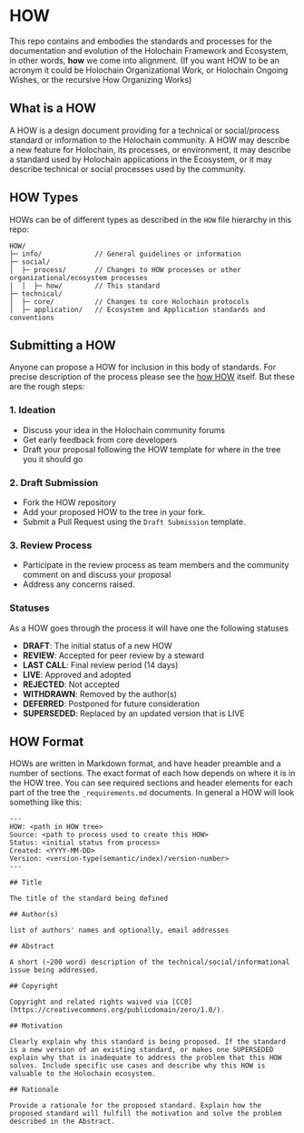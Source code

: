 # HOW

This repo contains and embodies the standards and processes for the documentation and evolution of the Holochain Framework and Ecosystem, in other words, **how** we come into alignment.  (If you want HOW to be an acronym it could be Holochain Organizational Work, or Holochain Ongoing Wishes, or the recursive How Organizing Works)

## What is a HOW

A HOW is a design document providing for a technical or social/process standard or information to the Holochain community.  A HOW may describe a new feature for Holochain, its processes, or environment, it may describe a standard used by Holochain applications in the Ecosystem, or it may describe technical or social processes used by the community.  

## HOW Types

HOWs can be of different types as described in the `HOW` file hierarchy in this repo:

```
HOW/
├─ info/             // General guidelines or information
├─ social/
│  ├─ process/       // Changes to HOW processes or other organizational/ecosystem processes
│  │  ├─ how/        // This standard
├─ technical/
│  ├─ core/          // Changes to core Holochain protocols
│  ├─ application/   // Ecosystem and Application standards and conventions
```

## Submitting a HOW

Anyone can propose a HOW for inclusion in this body of standards.  For precise description of the process please see the [how HOW](/HOW/social/process/how/how-v1.md) itself. But these are the rough steps: 

### 1. Ideation
- Discuss your idea in the Holochain community forums
- Get early feedback from core developers
- Draft your proposal following the HOW template for where in the tree you it should go

### 2. Draft Submission
- Fork the HOW repository
- Add your proposed HOW to the tree in your fork.
- Submit a Pull Request using the `Draft Submission` template.

### 3. Review Process
- Participate in the review process as team members and the community comment on and discuss your proposal
- Address any concerns raised.

###  Statuses

As a HOW goes through the process it will have one the following statuses

- **DRAFT**: The initial status of a new HOW
- **REVIEW**: Accepted for peer review by a steward
- **LAST CALL**: Final review period (14 days)
- **LIVE**: Approved and adopted
- **REJECTED**: Not accepted
- **WITHDRAWN**: Removed by the author(s)
- **DEFERRED**: Postponed for future consideration
- **SUPERSEDED**: Replaced by an updated version that is LIVE

## HOW Format

HOWs are written in Markdown format, and have header preamble and a number of sections. The exact format of each how depends on where it is in the HOW tree.  You can see required sections and header elements for each part of the tree the `_requirements.md` documents. In general a HOW will look something like this:

```
---
HOW: <path in HOW tree>
Source: <path to process used to create this HOW>
Status: <initial status from process>
Created: <YYYY-MM-DD>
Version: <version-type(semantic/index)/version-number>
---

## Title

The title of the standard being defined

## Author(s)

list of authors' names and optionally, email addresses

## Abstract

A short (~200 word) description of the technical/social/informational issue being addressed.

## Copyright

Copyright and related rights waived via [CC0](https://creativecommons.org/publicdomain/zero/1.0/).

## Motivation

Clearly explain why this standard is being proposed. If the standard is a new version of an existing standard, or makes one SUPERSEDED explain why that is inadequate to address the problem that this HOW solves. Include specific use cases and describe why this HOW is valuable to the Holochain ecosystem.

## Rationale

Provide a rationale for the proposed standard. Explain how the proposed standard will fulfill the motivation and solve the problem described in the Abstract.
```